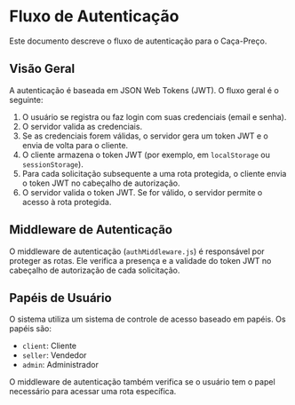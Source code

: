 # Fluxo de Autenticação

Este documento descreve o fluxo de autenticação para o Caça-Preço.

## Visão Geral

A autenticação é baseada em JSON Web Tokens (JWT). O fluxo geral é o seguinte:

1. O usuário se registra ou faz login com suas credenciais (email e senha).
2. O servidor valida as credenciais.
3. Se as credenciais forem válidas, o servidor gera um token JWT e o envia de volta para o cliente.
4. O cliente armazena o token JWT (por exemplo, em `localStorage` ou `sessionStorage`).
5. Para cada solicitação subsequente a uma rota protegida, o cliente envia o token JWT no cabeçalho de autorização.
6. O servidor valida o token JWT. Se for válido, o servidor permite o acesso à rota protegida.

## Middleware de Autenticação

O middleware de autenticação (`authMiddleware.js`) é responsável por proteger as rotas. Ele verifica a presença e a validade do token JWT no cabeçalho de autorização de cada solicitação.

## Papéis de Usuário

O sistema utiliza um sistema de controle de acesso baseado em papéis. Os papéis são:

- `client`: Cliente
- `seller`: Vendedor
- `admin`: Administrador

O middleware de autenticação também verifica se o usuário tem o papel necessário para acessar uma rota específica.
